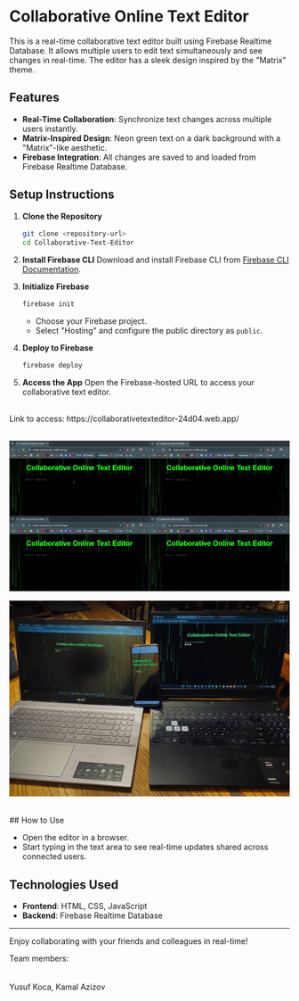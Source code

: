 
# Collaborative Online Text Editor

This is a real-time collaborative text editor built using Firebase Realtime Database. It allows multiple users to edit text simultaneously and see changes in real-time. The editor has a sleek design inspired by the "Matrix" theme.

## Features

- **Real-Time Collaboration**: Synchronize text changes across multiple users instantly.
- **Matrix-Inspired Design**: Neon green text on a dark background with a "Matrix"-like aesthetic.
- **Firebase Integration**: All changes are saved to and loaded from Firebase Realtime Database.

## Setup Instructions

1. **Clone the Repository**
   ```bash
   git clone <repository-url>
   cd Collaborative-Text-Editor
   ```

2. **Install Firebase CLI**
   Download and install Firebase CLI from [Firebase CLI Documentation](https://firebase.google.com/docs/cli).

3. **Initialize Firebase**
   ```bash
   firebase init
   ```
   - Choose your Firebase project.
   - Select "Hosting" and configure the public directory as `public`.

4. **Deploy to Firebase**
   ```bash
   firebase deploy
   ```

5. **Access the App**
   Open the Firebase-hosted URL to access your collaborative text editor.
   <br>  

</br>
   Link to access: https://collaborativetexteditor-24d04.web.app/


<br>  

</br>   
   
![](https://github.com/yonurk/Collaborative-Text-Editor/blob/925f4fd710d7711570f7922cb672bf6865f26e28/collaborativetexteditor/text%20editor.gif)


![](https://github.com/yonurk/Collaborative-Text-Editor/blob/5e081b8c294104e4aada99a9177fcb09dce939fe/collaborativetexteditor/image.jpeg)
<br>  

</br>   
## How to Use

- Open the editor in a browser.
- Start typing in the text area to see real-time updates shared across connected users.

## Technologies Used

- **Frontend**: HTML, CSS, JavaScript
- **Backend**: Firebase Realtime Database

---

Enjoy collaborating with your friends and colleagues in real-time!

Team members:
<br>  
</br>
Yusuf Koca,
Kamal Azizov
